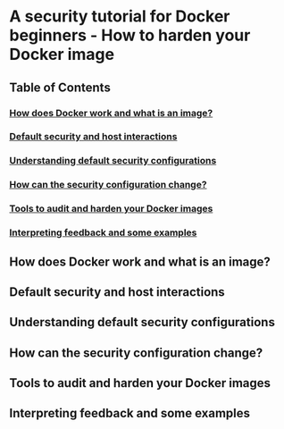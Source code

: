 # A security tutorial for Docker beginners - How to harden your Docker image

## Table of Contents
### [How does Docker work and what is an image?](##how-does-docker-work-and-what-is-an-image?)
### [Default security and host interactions](##default-security-and-host-interactions)
### [Understanding default security configurations](##understanding-default-security-configurations)
### [How can the security configuration change?](##how-can-the-security-configuration-change?)
### [Tools to audit and harden your Docker images](##tools-to-audit-and-harden-your-docker-images)
### [Interpreting feedback and some examples](##interpreting-feedback-and-some-examples)


## How does Docker work and what is an image?

## Default security and host interactions

## Understanding default security configurations

## How can the security configuration change?

## Tools to audit and harden your Docker images

## Interpreting feedback and some examples
